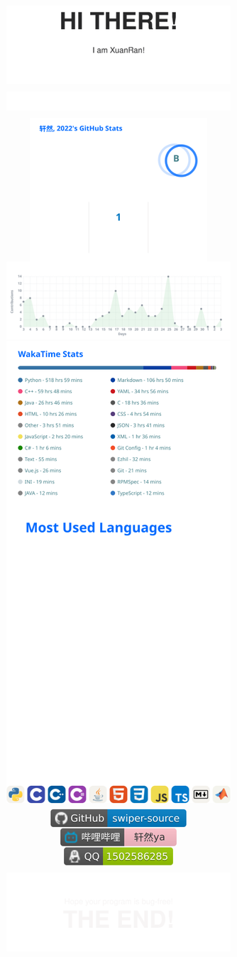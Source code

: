 <!-- https://github.com/kyechan99/capsule-render -->
<p align="center">
<img src="tools1.svg" />
</p>

<!-- https://github.com/DenverCoder1/readme-typing-svg -->
<p align="center">
<img src="tools2.svg" />
</p>

<p align="center">
<!-- https://github.com/anuraghazra/github-readme-stats -->
<img align="center" width="400" src="tools3.svg" />
<!-- https://github.com/DenverCoder1/github-readme-streak-stats -->
<img align="center" width="400" src="tools10.svg" />
<br/>
<!-- https://github.com/Ashutosh00710/github-readme-activity-graph -->
<img width="800" src="tools4.svg" />
<br/>
<!-- https://github.com/anuraghazra/github-readme-stats -->
<img align="center" src="tools5.svg" />
<!-- https://github.com/anuraghazra/github-readme-stats -->
<img align="center" src="tools6.svg" />
<br/>
<!-- https://github.com/tandpfun/skill-icons -->
<img align="center" src="tools7.svg" />
</p>
<p align="center">
<a href="https://github.com/swiper-source"><img src="github.svg" /></a>
<a href="https://space.bilibili.com/1561621867"><img src="bilibili.svg" /></a>
<img src="QQ.svg" />
</p>

<!-- https://github.com/kyechan99/capsule-render -->
<p align="center">
<img src="end.svg" />
</p>
